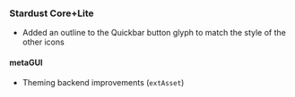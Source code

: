 ### Stardust Core+Lite
- Added an outline to the Quickbar button glyph to match the style of the other icons

#### metaGUI
- Theming backend improvements (`extAsset`)
